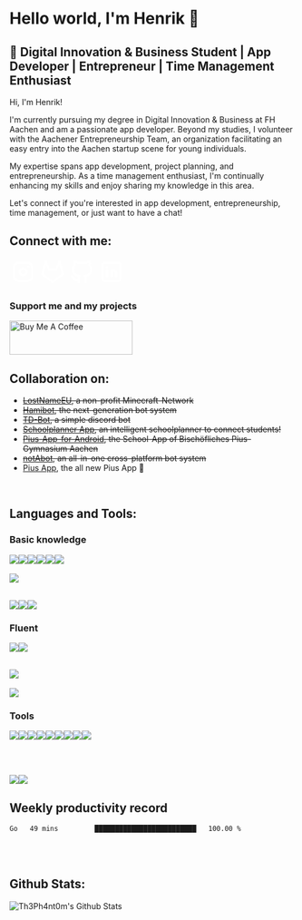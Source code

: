 # Hello world, I'm Henrik 👋

## 🚀 Digital Innovation & Business Student | App Developer | Entrepreneur | Time Management Enthusiast

Hi, I'm Henrik!

I'm currently pursuing my degree in Digital Innovation & Business at FH Aachen and am a passionate app developer. Beyond my studies, I volunteer with the Aachener Entrepreneurship Team, an organization facilitating an easy entry into the Aachen startup scene for young individuals.

My expertise spans app development, project planning, and entrepreneurship. As a time management enthusiast, I'm continually enhancing my skills and enjoy sharing my knowledge in this area.

Let's connect if you're interested in app development, entrepreneurship, time management, or just want to have a chat!

## Connect with me:
<a style="color: white;" href="https://instagram.com/henrik.steffens"><svg xmlns="http://www.w3.org/2000/svg" class="icon icon-tabler icon-tabler-brand-instagram" width="48" height="48" viewBox="0 0 24 24" stroke-width="2" stroke="currentColor" fill="none" stroke-linecap="round" stroke-linejoin="round"><path stroke="none" d="M0 0h24v24H0z" fill="none"/><path d="M4 4m0 4a4 4 0 0 1 4 -4h8a4 4 0 0 1 4 4v8a4 4 0 0 1 -4 4h-8a4 4 0 0 1 -4 -4z" /><path d="M12 12m-3 0a3 3 0 1 0 6 0a3 3 0 1 0 -6 0" /><path d="M16.5 7.5l0 .01" /></svg></a>
<a style="color: white;" href="https://gitlab.com/Th3Ph4nt0m"><svg xmlns="http://www.w3.org/2000/svg" class="icon icon-tabler icon-tabler-brand-gitlab" width="48" height="48" viewBox="0 0 24 24" stroke-width="2" stroke="currentColor" fill="none" stroke-linecap="round" stroke-linejoin="round"><path stroke="none" d="M0 0h24v24H0z" fill="none"/><path d="M21 14l-9 7l-9 -7l3 -11l3 7h6l3 -7z" /></svg></a>
<a style="color: white;" href="https://github.com/th3ph4nt0m"><svg xmlns="http://www.w3.org/2000/svg" class="icon icon-tabler icon-tabler-brand-github" width="48" height="48" viewBox="0 0 24 24" stroke-width="2" stroke="currentColor" fill="none" stroke-linecap="round" stroke-linejoin="round"><path stroke="none" d="M0 0h24v24H0z" fill="none"/><path d="M9 19c-4.3 1.4 -4.3 -2.5 -6 -3m12 5v-3.5c0 -1 .1 -1.4 -.5 -2c2.8 -.3 5.5 -1.4 5.5 -6a4.6 4.6 0 0 0 -1.3 -3.2a4.2 4.2 0 0 0 -.1 -3.2s-1.1 -.3 -3.5 1.3a12.3 12.3 0 0 0 -6.2 0c-2.4 -1.6 -3.5 -1.3 -3.5 -1.3a4.2 4.2 0 0 0 -.1 3.2a4.6 4.6 0 0 0 -1.3 3.2c0 4.6 2.7 5.7 5.5 6c-.6 .6 -.6 1.2 -.5 2v3.5" /></svg></a>
<a style="color: white;" href="https://www.linkedin.com/in/henrik-steffens"><svg xmlns="http://www.w3.org/2000/svg" class="icon icon-tabler icon-tabler-brand-linkedin" width="48" height="48" viewBox="0 0 24 24" stroke-width="2" stroke="currentColor" fill="none" stroke-linecap="round" stroke-linejoin="round"><path stroke="none" d="M0 0h24v24H0z" fill="none"/><path d="M4 4m0 2a2 2 0 0 1 2 -2h12a2 2 0 0 1 2 2v12a2 2 0 0 1 -2 2h-12a2 2 0 0 1 -2 -2z" /><path d="M8 11l0 5" /><path d="M8 8l0 .01" /><path d="M12 16l0 -5" /><path d="M16 16v-3a2 2 0 0 0 -4 0" /></svg></a>
<br>
### Support me and my projects
<a href="https://www.buymeacoffee.com/th3ph4nt0m" target="_blank"><img src="https://cdn.buymeacoffee.com/buttons/v2/default-yellow.png" alt="Buy Me A Coffee" style="height: 60px !important;width: 217px !important;" ></a>
<br>

## Collaboration on:

- ~~[LostNameEU][lostnameweb], a non-profit Minecraft-Network~~
- ~~[Hamibot][hamibotGH], the next-generation bot system~~
- ~~[TD-Bot][tdbotGH], a simple discord bot~~
- ~~[Schoolplanner App][schoolplannerGH], an intelligent schoolplanner to connect students!~~
- ~~[Pius-App-for-Android][piusappGH], the School-App of Bischöfliches Pius-Gymnasium Aachen~~
- ~~[notAbot][nab], an all-in-one cross-platform bot system~~
- [Pius App][piusappnew], the all new Pius App 🚀
<br>

## Languages and Tools:

### Basic knowledge
<img src="https://img.shields.io/badge/java-007396.svg?&style=for-the-badge&logo=java&logoColor=white"/><img src="https://img.shields.io/badge/Node-339933.svg?&style=for-the-badge&logo=node.js&logoColor=white"/><img src="https://img.shields.io/badge/-Typescript-3178c6?style=for-the-badge&logo=typescript&logoColor=white"/><img src="https://img.shields.io/badge/-HTML5-E34F26?style=for-the-badge&logo=HTML5&logoColor=white"/><img src="https://img.shields.io/badge/-CSS3-1572B6?style=for-the-badge&logo=CSS3&logoColor=white"/><img src="https://img.shields.io/badge/-JavaScript-F7DF1E?style=for-the-badge&logo=JavaScript&logoColor=white"/>
<br><br>
<img src="https://img.shields.io/badge/-Bootstrap-7952B3?style=for-the-badge&logo=Bootstrap&logoColor=white"/>
<br><br>
<!-- Database -->
<img src="https://img.shields.io/badge/mysql-4479A1.svg?&style=for-the-badge&logo=mysql&logoColor=white"/><img src="https://img.shields.io/badge/mariadb-003545.svg?&style=for-the-badge&logo=mariadb&logoColor=white"/><img src="https://img.shields.io/badge/-MongoDB-13aa52?style=for-the-badge&logo=mongodb&logoColor=white"/>


### Fluent
<!-- Languages -->
<img src="https://img.shields.io/badge/Dart-02569B.svg?&style=for-the-badge&logo=Dart&logoColor=white"/><img src="https://img.shields.io/badge/go-00ADD8.svg?&style=for-the-badge&logo=go&logoColor=white"/>
<br>
<br>
<!-- Frameworks -->
<img src="https://img.shields.io/badge/Flutter-02569B.svg?&style=for-the-badge&logo=Flutter&logoColor=white"/>
<br>
<br>
<!-- More -->
<img src="https://img.shields.io/badge/git-F05032.svg?&style=for-the-badge&logo=git&logoColor=white"/>

### Tools
<!-- Tools -->
<img src="https://img.shields.io/badge/-Jetbrains%20IDES-000000?style=for-the-badge&logo=jetbrains&logoColor=white"/><img src="https://img.shields.io/badge/android%20studio-3DDC84.svg?&style=for-the-badge&logo=android%20studio&logoColor=white"><img src="https://img.shields.io/badge/xcode-147EFB.svg?&style=for-the-badge&logo=xCode&logoColor=white"><img src="https://img.shields.io/badge/visual%20studio%20code-007ACC.svg?&style=for-the-badge&logo=visual%20studio%20code&logoColor=white"/><img src="https://img.shields.io/badge/Insomnia-5849BE.svg?&style=for-the-badge&logo=Insomnia&logoColor=white"/><img src="https://img.shields.io/badge/App%20Store-0D96F6.svg?&style=for-the-badge&logo=AppStore&logoColor=white"/><img src="https://img.shields.io/badge/Play%20Store-414141.svg?&style=for-the-badge&logo=GooglePlay&logoColor=white"/><img src="https://img.shields.io/badge/Figma-F24E1E.svg?&style=for-the-badge&logo=Figma&logoColor=white"/><img src="https://img.shields.io/badge/Firebase-FFCA28.svg?&style=for-the-badge&logo=Firebase&logoColor=white"/>

<br>
<br>


<img src="https://img.shields.io/badge/gitlab%20-FCA121.svg?&style=for-the-badge&logo=gitlab&logoColor=white"/><img src="https://img.shields.io/badge/github%20-181717.svg?&style=for-the-badge&logo=github&logoColor=white"/>
<br>

## Weekly productivity record

<!--START_SECTION:waka-->

```txt
Go   49 mins         █████████████████████████   100.00 %
```

<!--END_SECTION:waka-->

<br>
<br>


## Github Stats:
<img align="left" alt="Th3Ph4nt0m's Github Stats" src="https://github-readme-stats.vercel.app/api?username=Th3Ph4nt0m&show_icons=true&hide_border=true">
  <br>
  <br>
  <br>
  <br>
  <br>
  <br>
  <br>
  <br>
  <br>
  <br>

[lostnameweb]: https://lostname.eu/
[twitter]: https://twitter.com/th3ph4nt0m_dev
[telegram]: https://t.me/h3nrik_s
[hamibotGH]: https://github.com/nicosammitohamibot
[tdbotGH]: https://github.com/Th3Ph4nt0m/TD-Bot
[schoolplannerGH]: https://github.com/flowhorn/schulplaner
[piusappGH]: https://github.com/michael-mosler/Pius-App-for-Android/
[nab]: https://www.notabot.cc/
[piusappnew]: https://piusapp.gitbook.io/pius-app-2.0/
